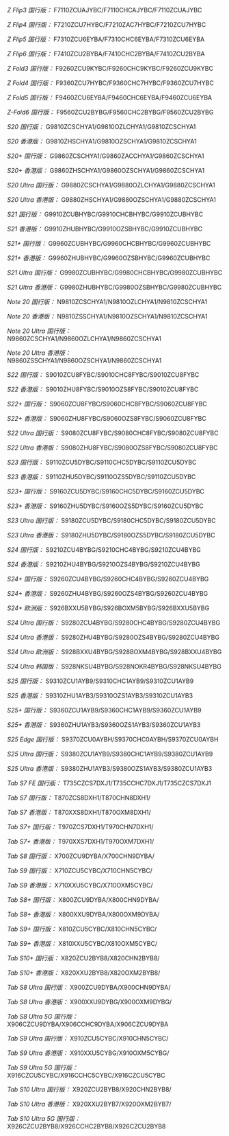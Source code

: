 *Z Flip3 国行版：*
F7110ZCUAJYBC/F7110CHCAJYBC/F7110ZCUAJYBC

*Z Flip4 国行版：*
F7210ZCU7HYBC/F7210ZAC7HYBC/F7210ZCU7HYBC

*Z Flip5 国行版：*
F7310ZCU6EYBA/F7310CHC6EYBA/F7310ZCU6EYBA

*Z Flip6 国行版：*
F7410ZCU2BYBA/F7410CHC2BYBA/F7410ZCU2BYBA

*Z Fold3 国行版：*
F9260ZCU9KYBC/F9260CHC9KYBC/F9260ZCU9KYBC

*Z Fold4 国行版：*
F9360ZCU7HYBC/F9360CHC7HYBC/F9360ZCU7HYBC

*Z Fold5 国行版：*
F9460ZCU6EYBA/F9460CHC6EYBA/F9460ZCU6EYBA

*Z-Fold6 国行版：*
F9560ZCU2BYBG/F9560CHC2BYBG/F9560ZCU2BYBG

*S20 国行版：*
G9810ZCSCHYA1/G9810OZLCHYA1/G9810ZCSCHYA1

*S20 香港版：*
G9810ZHSCHYA1/G9810OZSCHYA1/G9810ZCSCHYA1

*S20+ 国行版：*
G9860ZCSCHYA1/G9860ZACCHYA1/G9860ZCSCHYA1

*S20+ 香港版：*
G9860ZHSCHYA1/G9860OZSCHYA1/G9860ZCSCHYA1

*S20 Ultra 国行版：*
G9880ZCSCHYA1/G9880OZLCHYA1/G9880ZCSCHYA1

*S20 Ultra 香港版：*
G9880ZHSCHYA1/G9880OZSCHYA1/G9880ZCSCHYA1

*S21 国行版：*
G9910ZCUBHYBC/G9910CHCBHYBC/G9910ZCUBHYBC

*S21 香港版：*
G9910ZHUBHYBC/G9910OZSBHYBC/G9910ZCUBHYBC

*S21+ 国行版：*
G9960ZCUBHYBC/G9960CHCBHYBC/G9960ZCUBHYBC

*S21+ 香港版：*
G9960ZHUBHYBC/G9960OZSBHYBC/G9960ZCUBHYBC

*S21 Ultra 国行版：*
G9980ZCUBHYBC/G9980CHCBHYBC/G9980ZCUBHYBC

*S21 Ultra 香港版：*
G9980ZHUBHYBC/G9980OZSBHYBC/G9980ZCUBHYBC

*Note 20 国行版：*
N9810ZCSCHYA1/N9810OZLCHYA1/N9810ZCSCHYA1

*Note 20 香港版：*
N9810ZSSCHYA1/N9810OZSCHYA1/N9810ZCSCHYA1

*Note 20 Ultra 国行版：*
N9860ZCSCHYA1/N9860OZLCHYA1/N9860ZCSCHYA1

*Note 20 Ultra 香港版：*
N9860ZSSCHYA1/N9860OZSCHYA1/N9860ZCSCHYA1

*S22 国行版：*
S9010ZCU8FYBC/S9010CHC8FYBC/S9010ZCU8FYBC

*S22 香港版：*
S9010ZHU8FYBC/S9010OZS8FYBC/S9010ZCU8FYBC

*S22+ 国行版：*
S9060ZCU8FYBC/S9060CHC8FYBC/S9060ZCU8FYBC

*S22+ 香港版：*
S9060ZHU8FYBC/S9060OZS8FYBC/S9060ZCU8FYBC

*S22 Ultra 国行版：*
S9080ZCU8FYBC/S9080CHC8FYBC/S9080ZCU8FYBC

*S22 Ultra 香港版：*
S9080ZHU8FYBC/S9080OZS8FYBC/S9080ZCU8FYBC

*S23 国行版：*
S9110ZCU5DYBC/S9110CHC5DYBC/S9110ZCU5DYBC

*S23 香港版：*
S9110ZHU5DYBC/S9110OZS5DYBC/S9110ZCU5DYBC

*S23+ 国行版：*
S9160ZCU5DYBC/S9160CHC5DYBC/S9160ZCU5DYBC

*S23+ 香港版：*
S9160ZHU5DYBC/S9160OZS5DYBC/S9160ZCU5DYBC

*S23 Ultra 国行版：*
S9180ZCU5DYBC/S9180CHC5DYBC/S9180ZCU5DYBC

*S23 Ultra 香港版：*
S9180ZHU5DYBC/S9180OZS5DYBC/S9180ZCU5DYBC

*S24 国行版：*
S9210ZCU4BYBG/S9210CHC4BYBG/S9210ZCU4BYBG

*S24 香港版：*
S9210ZHU4BYBG/S9210OZS4BYBG/S9210ZCU4BYBG

*S24+ 国行版：*
S9260ZCU4BYBG/S9260CHC4BYBG/S9260ZCU4BYBG

*S24+ 香港版：*
S9260ZHU4BYBG/S9260OZS4BYBG/S9260ZCU4BYBG

*S24+ 欧洲版：*
S926BXXU5BYBG/S926BOXM5BYBG/S926BXXU5BYBG

*S24 Ultra 国行版：*
S9280ZCU4BYBG/S9280CHC4BYBG/S9280ZCU4BYBG

*S24 Ultra 香港版：*
S9280ZHU4BYBG/S9280OZS4BYBG/S9280ZCU4BYBG

*S24 Ultra 欧洲版：*
S928BXXU4BYBG/S928BOXM4BYBG/S928BXXU4BYBG

*S24 Ultra 韩国版：*
S928NKSU4BYBG/S928NOKR4BYBG/S928NKSU4BYBG

*S25 国行版：*
S9310ZCU1AYB9/S9310CHC1AYB9/S9310ZCU1AYB9

*S25 香港版：*
S9310ZHU1AYB3/S9310OZS1AYB3/S9310ZCU1AYB3

*S25+ 国行版：*
S9360ZCU1AYB9/S9360CHC1AYB9/S9360ZCU1AYB9

*S25+ 香港版：*
S9360ZHU1AYB3/S9360OZS1AYB3/S9360ZCU1AYB3

*S25 Edge 国行版：*
S9370ZCU0AYBH/S9370CHC0AYBH/S9370ZCU0AYBH

*S25 Ultra 国行版：*
S9380ZCU1AYB9/S9380CHC1AYB9/S9380ZCU1AYB9

*S25 Ultra 香港版：*
S9380ZHU1AYB3/S9380OZS1AYB3/S9380ZCU1AYB3

*Tab S7 FE 国行版：*
T735CZCS7DXJ1/T735CCHC7DXJ1/T735CZCS7DXJ1

*Tab S7 国行版：*
T870ZCS8DXH1/T870CHN8DXH1/

*Tab S7 香港版：*
T870XXS8DXH1/T870OXM8DXH1/

*Tab S7+ 国行版：*
T970ZCS7DXH1/T970CHN7DXH1/

*Tab S7+ 香港版：*
T970XXS7DXH1/T970OXM7DXH1/

*Tab S8 国行版：*
X700ZCU9DYBA/X700CHN9DYBA/

*Tab S9  国行版：*
X710ZCU5CYBC/X710CHN5CYBC/

*Tab S9  香港版：*
X710XXU5CYBC/X710OXM5CYBC/

*Tab S8+ 国行版：*
X800ZCU9DYBA/X800CHN9DYBA/

*Tab S8+ 香港版：*
X800XXU9DYBA/X800OXM9DYBA/

*Tab S9+ 国行版：*
X810ZCU5CYBC/X810CHN5CYBC/

*Tab S9+ 香港版：*
X810XXU5CYBC/X810OXM5CYBC/

*Tab S10+ 国行版：*
X820ZCU2BYB8/X820CHN2BYB8/

*Tab S10+ 香港版：*
X820XXU2BYB8/X820OXM2BYB8/

*Tab S8 Ultra 国行版：*
X900ZCU9DYBA/X900CHN9DYBA/

*Tab S8 Ultra 香港版：*
X900XXU9DYBG/X900OXM9DYBG/

*Tab S8 Ultra 5G 国行版：*
X906CZCU9DYBA/X906CCHC9DYBA/X906CZCU9DYBA

*Tab S9 Ultra 国行版：*
X910ZCU5CYBC/X910CHN5CYBC/

*Tab S9 Ultra 香港版：*
X910XXU5CYBG/X910OXM5CYBG/

*Tab S9 Ultra 5G 国行版：*
X916CZCU5CYBC/X916CCHC5CYBC/X916CZCU5CYBC

*Tab S10 Ultra 国行版：*
X920ZCU2BYB8/X920CHN2BYB8/

*Tab S10 Ultra 香港版：*
X920XXU2BYB7/X920OXM2BYB7/

*Tab S10 Ultra 5G 国行版：*
X926CZCU2BYB8/X926CCHC2BYB8/X926CZCU2BYB8

